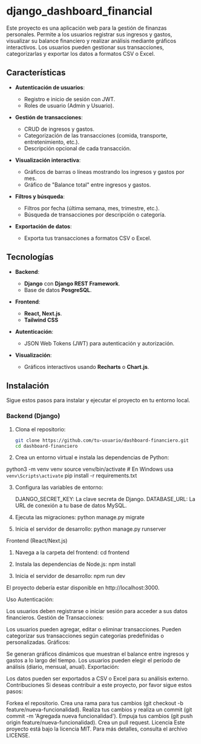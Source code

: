 # django_dashboard_financial

Este proyecto es una aplicación web para la gestión de finanzas personales. Permite a los usuarios registrar sus ingresos y gastos, visualizar su balance financiero y realizar análisis mediante gráficos interactivos. Los usuarios pueden gestionar sus transacciones, categorizarlas y exportar los datos a formatos CSV o Excel.

## Características

- **Autenticación de usuarios**:
  - Registro e inicio de sesión con JWT.
  - Roles de usuario (Admin y Usuario).
  
- **Gestión de transacciones**:
  - CRUD de ingresos y gastos.
  - Categorización de las transacciones (comida, transporte, entretenimiento, etc.).
  - Descripción opcional de cada transacción.

- **Visualización interactiva**:
  - Gráficos de barras o líneas mostrando los ingresos y gastos por mes.
  - Gráfico de "Balance total" entre ingresos y gastos.
  
- **Filtros y búsqueda**:
  - Filtros por fecha (última semana, mes, trimestre, etc.).
  - Búsqueda de transacciones por descripción o categoría.
  
- **Exportación de datos**:
  - Exporta tus transacciones a formatos CSV o Excel.

## Tecnologías

- **Backend**:
  - **Django** con **Django REST Framework**.
  - Base de datos **PosgreSQL**.

- **Frontend**:
  - **React, Next.js**.
  - **Tailwind CSS** 

- **Autenticación**:
  - JSON Web Tokens (JWT) para autenticación y autorización.

- **Visualización**:
  - Gráficos interactivos usando **Recharts** o **Chart.js**.

## Instalación

Sigue estos pasos para instalar y ejecutar el proyecto en tu entorno local.

### Backend (Django)

1. Clona el repositorio:

   ```bash
   git clone https://github.com/tu-usuario/dashboard-financiero.git
   cd dashboard-financiero
2. Crea un entorno virtual e instala las dependencias de Python:
   
  python3 -m venv venv
  source venv/bin/activate  # En Windows usa `venv\Scripts\activate`
  pip install -r requirements.txt

3. Configura las variables de entorno:

   DJANGO_SECRET_KEY: La clave secreta de Django.
   DATABASE_URL: La URL de conexión a tu base de datos MySQL.

4. Ejecuta las migraciones:
   python manage.py migrate

5. Inicia el servidor de desarrollo:
   python manage.py runserver

Frontend (React/Next.js)

1. Navega a la carpeta del frontend:
cd frontend

2. Instala las dependencias de Node.js:
npm install

3. Inicia el servidor de desarrollo:
npm run dev

El proyecto debería estar disponible en http://localhost:3000.

Uso
Autenticación:

Los usuarios deben registrarse o iniciar sesión para acceder a sus datos financieros.
Gestión de Transacciones:

Los usuarios pueden agregar, editar o eliminar transacciones.
Pueden categorizar sus transacciones según categorías predefinidas o personalizadas.
Gráficos:

Se generan gráficos dinámicos que muestran el balance entre ingresos y gastos a lo largo del tiempo.
Los usuarios pueden elegir el período de análisis (diario, mensual, anual).
Exportación:

Los datos pueden ser exportados a CSV o Excel para su análisis externo.
Contribuciones
Si deseas contribuir a este proyecto, por favor sigue estos pasos:

Forkea el repositorio.
Crea una rama para tus cambios (git checkout -b feature/nueva-funcionalidad).
Realiza tus cambios y realiza un commit (git commit -m 'Agregada nueva funcionalidad').
Empuja tus cambios (git push origin feature/nueva-funcionalidad).
Crea un pull request.
Licencia
Este proyecto está bajo la licencia MIT. Para más detalles, consulta el archivo LICENSE.


